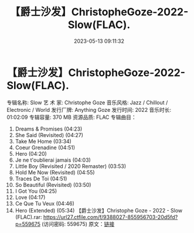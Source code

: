 ﻿---
title: 【爵士沙发】ChristopheGoze-2022-Slow(FLAC).
date: 2023-05-13 09:11:32
categories: 古典音乐、新世纪、纯音雅乐
tags: 纯音雅乐
---
# 【爵士沙发】ChristopheGoze-2022-Slow(FLAC).

专辑名称: Slow
艺 术 家: Christophe Goze
音乐风格: Jazz / Chillout / Electronic / World
发行厂牌: Anything Goze
发行时间: 2022
音乐时长: 01:02:09
专辑容量: 370 MB
资源品质: FLAC
专辑曲目：
01. Dreams & Promises (04:23)
02. She Said (Revisited) (04:27)
03. Take Me Home (03:34)
04. Coeur Grenadine (04:51)
05. Hero (04:20)
06. Je ne t'oublierai jamais (04:03)
07. Little Boy (Revisited / 2020 Remaster) (03:53)
08. Hold Me Now (Revisited) (04:55)
09. Traces De Toi (04:51)
10. So Beautiful (Revisited) (03:50)
11. I Got You (04:25)
12. Love (04:17)
13. Ce Que Tu Veux (04:46)
14. Hero (Extended) (05:34)
【爵士沙发】Christophe Goze - 2022 - Slow (FLAC).rar: https://url27.ctfile.com/f/9388027-855956703-20d5fd?p=559675
(访问密码: 559675)
原文：[链接](https://blog.sina.com.cn/s/blog_1647c7e76010311us.html)